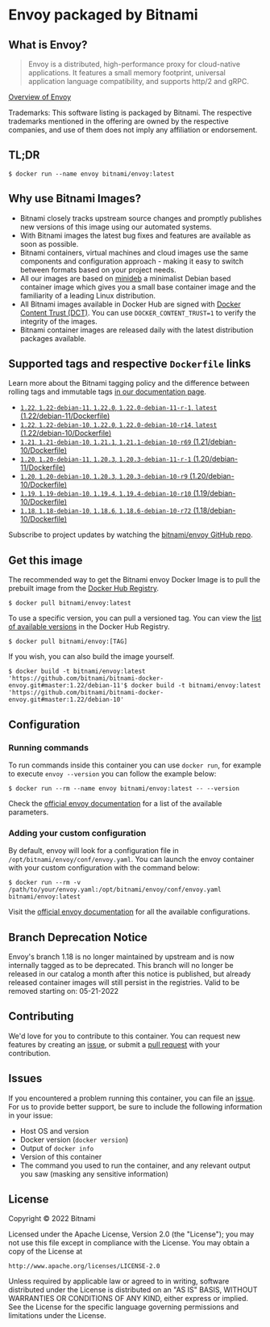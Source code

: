 # Envoy packaged by Bitnami

## What is Envoy?

> Envoy is a distributed, high-performance proxy for cloud-native applications. It features a small memory footprint, universal application language compatibility, and supports http/2 and gRPC.

[Overview of Envoy](https://www.envoyproxy.io/)

Trademarks: This software listing is packaged by Bitnami. The respective trademarks mentioned in the offering are owned by the respective companies, and use of them does not imply any affiliation or endorsement.

## TL;DR

```console
$ docker run --name envoy bitnami/envoy:latest
```

## Why use Bitnami Images?

* Bitnami closely tracks upstream source changes and promptly publishes new versions of this image using our automated systems.
* With Bitnami images the latest bug fixes and features are available as soon as possible.
* Bitnami containers, virtual machines and cloud images use the same components and configuration approach - making it easy to switch between formats based on your project needs.
* All our images are based on [minideb](https://github.com/bitnami/minideb) a minimalist Debian based container image which gives you a small base container image and the familiarity of a leading Linux distribution.
* All Bitnami images available in Docker Hub are signed with [Docker Content Trust (DCT)](https://docs.docker.com/engine/security/trust/content_trust/). You can use `DOCKER_CONTENT_TRUST=1` to verify the integrity of the images.
* Bitnami container images are released daily with the latest distribution packages available.

## Supported tags and respective `Dockerfile` links

Learn more about the Bitnami tagging policy and the difference between rolling tags and immutable tags [in our documentation page](https://docs.bitnami.com/tutorials/understand-rolling-tags-containers/).


* [`1.22`, `1.22-debian-11`, `1.22.0`, `1.22.0-debian-11-r-1`, `latest` (1.22/debian-11/Dockerfile)](https://github.com/bitnami/bitnami-docker-envoy/blob/1.22.0-debian-11-r-1/1.22/debian-11/Dockerfile)
* [`1.22`, `1.22-debian-10`, `1.22.0`, `1.22.0-debian-10-r14`, `latest` (1.22/debian-10/Dockerfile)](https://github.com/bitnami/bitnami-docker-envoy/blob/1.22.0-debian-10-r14/1.22/debian-10/Dockerfile)
* [`1.21`, `1.21-debian-10`, `1.21.1`, `1.21.1-debian-10-r69` (1.21/debian-10/Dockerfile)](https://github.com/bitnami/bitnami-docker-envoy/blob/1.21.1-debian-10-r69/1.21/debian-10/Dockerfile)
* [`1.20`, `1.20-debian-11`, `1.20.3`, `1.20.3-debian-11-r-1` (1.20/debian-11/Dockerfile)](https://github.com/bitnami/bitnami-docker-envoy/blob/1.20.3-debian-11-r-1/1.20/debian-11/Dockerfile)
* [`1.20`, `1.20-debian-10`, `1.20.3`, `1.20.3-debian-10-r9` (1.20/debian-10/Dockerfile)](https://github.com/bitnami/bitnami-docker-envoy/blob/1.20.3-debian-10-r9/1.20/debian-10/Dockerfile)
* [`1.19`, `1.19-debian-10`, `1.19.4`, `1.19.4-debian-10-r10` (1.19/debian-10/Dockerfile)](https://github.com/bitnami/bitnami-docker-envoy/blob/1.19.4-debian-10-r10/1.19/debian-10/Dockerfile)
* [`1.18`, `1.18-debian-10`, `1.18.6`, `1.18.6-debian-10-r72` (1.18/debian-10/Dockerfile)](https://github.com/bitnami/bitnami-docker-envoy/blob/1.18.6-debian-10-r72/1.18/debian-10/Dockerfile)

Subscribe to project updates by watching the [bitnami/envoy GitHub repo](https://github.com/bitnami/bitnami-docker-envoy).

## Get this image

The recommended way to get the Bitnami envoy Docker Image is to pull the prebuilt image from the [Docker Hub Registry](https://hub.docker.com/r/bitnami/envoy).

```console
$ docker pull bitnami/envoy:latest
```

To use a specific version, you can pull a versioned tag. You can view the [list of available versions](https://hub.docker.com/r/bitnami/envoy/tags/) in the Docker Hub Registry.

```console
$ docker pull bitnami/envoy:[TAG]
```

If you wish, you can also build the image yourself.

```console
$ docker build -t bitnami/envoy:latest 'https://github.com/bitnami/bitnami-docker-envoy.git#master:1.22/debian-11'$ docker build -t bitnami/envoy:latest 'https://github.com/bitnami/bitnami-docker-envoy.git#master:1.22/debian-10'
```

## Configuration

### Running commands

To run commands inside this container you can use `docker run`, for example to execute `envoy --version` you can follow the example below:

```console
$ docker run --rm --name envoy bitnami/envoy:latest -- --version
```

Check the [official envoy documentation](https://www.envoyproxy.io/docs/envoy/latest/operations/cli) for a list of the available parameters.

### Adding your custom configuration

By default, envoy will look for a configuration file in `/opt/bitnami/envoy/conf/envoy.yaml`. You can launch the envoy container with your custom configuration with the command below:

```console
$ docker run --rm -v /path/to/your/envoy.yaml:/opt/bitnami/envoy/conf/envoy.yaml bitnami/envoy:latest
```

Visit the [official envoy documentation](https://www.envoyproxy.io/docs/envoy/latest/configuration/configuration) for all the available configurations.

## Branch Deprecation Notice

Envoy's branch 1.18 is no longer maintained by upstream and is now internally tagged as to be deprecated. This branch will no longer be released in our catalog a month after this notice is published, but already released container images will still persist in the registries. Valid to be removed starting on: 05-21-2022

## Contributing

We'd love for you to contribute to this container. You can request new features by creating an [issue](https://github.com/bitnami/bitnami-docker-envoy/issues), or submit a [pull request](https://github.com/bitnami/bitnami-docker-envoy/pulls) with your contribution.

## Issues

If you encountered a problem running this container, you can file an [issue](https://github.com/bitnami/bitnami-docker-envoy/issues/new). For us to provide better support, be sure to include the following information in your issue:

- Host OS and version
- Docker version (`docker version`)
- Output of `docker info`
- Version of this container
- The command you used to run the container, and any relevant output you saw (masking any sensitive information)

## License

Copyright &copy; 2022 Bitnami

Licensed under the Apache License, Version 2.0 (the "License");
you may not use this file except in compliance with the License.
You may obtain a copy of the License at

    http://www.apache.org/licenses/LICENSE-2.0

Unless required by applicable law or agreed to in writing, software
distributed under the License is distributed on an "AS IS" BASIS,
WITHOUT WARRANTIES OR CONDITIONS OF ANY KIND, either express or implied.
See the License for the specific language governing permissions and
limitations under the License.
